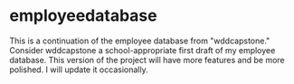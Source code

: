# employeedatabase
This is a continuation of the employee database from "wddcapstone." Consider wddcapstone a school-appropriate first draft of my employee database. This version of the project will have more features and be more polished. I will update it occasionally.
